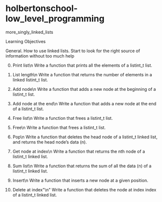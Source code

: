 # holbertonschool-low_level_programming

more_singly_linked_lists

Learning Objectives

General.
How to use linked lists.
Start to look for the right source of information without too much help

0. Print list\n
Write a function that prints all the elements of a listint_t list.

1. List length\n
Write a function that returns the number of elements in a linked listint_t list.

2. Add node\n
Write a function that adds a new node at the beginning of a listint_t list.

3. Add node at the end\n
Write a function that adds a new node at the end of a listint_t list.

4. Free list\n
Write a function that frees a listint_t list.

5. Free\n
Write a function that frees a listint_t list.

6. Pop\n
Write a function that deletes the head node of a listint_t linked list, and returns the head node’s data (n).

7. Get node at index\n
Write a function that returns the nth node of a listint_t linked list.

8. Sum list\n
Write a function that returns the sum of all the data (n) of a listint_t linked list.

9. Insert\n
Write a function that inserts a new node at a given position.

10. Delete at index"\n"
Write a function that deletes the node at index index of a listint_t linked list.
